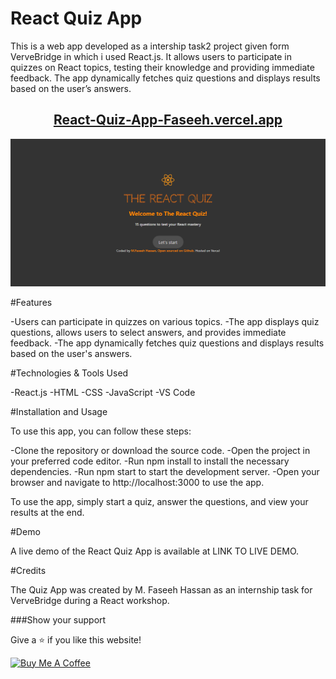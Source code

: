 # React Quiz App

This is a web app developed as a intership task2 project given form VerveBridge in which i used React.js. It allows users to participate in quizzes on React topics, testing their knowledge and providing immediate feedback. The app dynamically fetches quiz questions and displays results based on the user’s answers.

<h2 align="center">
  <a href="https://react-quiz-app-faseeh.vercel.app/" target="_blank">React-Quiz-App-Faseeh.vercel.app</a>
</h2>
<div align="center">
  <img alt="Demo" src="./Extra/src6.PNG" />
  </div>

#Features

-Users can participate in quizzes on various topics.
-The app displays quiz questions, allows users to select answers, and provides immediate feedback.
-The app dynamically fetches quiz questions and displays results based on the user's answers.

#Technologies & Tools Used

-React.js
-HTML
-CSS
-JavaScript
-VS Code

#Installation and Usage

To use this app, you can follow these steps:

-Clone the repository or download the source code.
-Open the project in your preferred code editor.
-Run npm install to install the necessary dependencies.
-Run npm start to start the development server.
-Open your browser and navigate to http://localhost:3000 to use the app.

To use the app, simply start a quiz, answer the questions, and view your results at the end.

#Demo

A live demo of the React Quiz App is available at LINK TO LIVE DEMO.

#Credits

The Quiz App was created by M. Faseeh Hassan as an internship task for VerveBridge during a React workshop.

###Show your support

Give a ⭐ if you like this website!

<a href="https://www.buymeacoffee.com/faseeh41" target="_blank"><img src="https://cdn.buymeacoffee.com/buttons/v2/default-violet.png" alt="Buy Me A Coffee" height="60px" width="217px" ></a>
